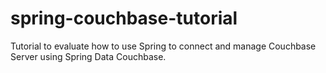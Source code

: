 # spring-couchbase-tutorial
Tutorial to evaluate how to use Spring to connect and manage Couchbase Server using Spring Data Couchbase.
